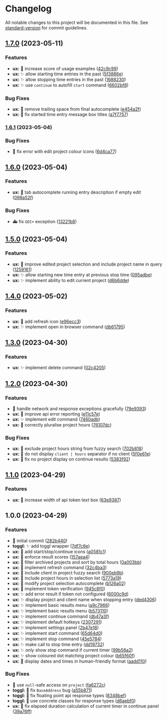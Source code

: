 # Changelog

All notable changes to this project will be documented in this file. See [standard-version](https://github.com/conventional-changelog/standard-version) for commit guidelines.

## [1.7.0](https://github.com/JamesNZL/flow-toggl-plugin/compare/v1.6.1...v1.7.0) (2023-05-11)


### Features

* **ux:** :children_crossing: increase score of usage examples ([42c9c99](https://github.com/JamesNZL/flow-toggl-plugin/commit/42c9c9961308b4b44911ac81b80d313591db7647))
* **ux:** :sparkles: allow starting time entries in the past ([5f3886e](https://github.com/JamesNZL/flow-toggl-plugin/commit/5f3886e236d5606ac0808c8bb9cd6a53c5d9b9aa))
* **ux:** :sparkles: allow stopping time entries in the past ([1688230](https://github.com/JamesNZL/flow-toggl-plugin/commit/1688230545128d7921c5bf658dc0f38c67ab637e))
* **ux:** :sparkles: use `continue` to autofill `start` command ([6602bf8](https://github.com/JamesNZL/flow-toggl-plugin/commit/6602bf8c086cdb2bdf480973eef3a9a2bd8fa505))


### Bug Fixes

* **ux:** :bug: remove trailing space from final autocomplete ([e454a2f](https://github.com/JamesNZL/flow-toggl-plugin/commit/e454a2fe30ad2c24bbe2bb661baa0f4b09ef58bc))
* **ux:** :speech_balloon: fix started time entry message box titles ([a7f7757](https://github.com/JamesNZL/flow-toggl-plugin/commit/a7f775725f6153e2bbdcbdc56f34a328e9dba80d))

### [1.6.1](https://github.com/JamesNZL/flow-toggl-plugin/compare/v1.6.0...v1.6.1) (2023-05-04)


### Bug Fixes

* :bug: fix error with edit project colour icons ([6d4ca77](https://github.com/JamesNZL/flow-toggl-plugin/commit/6d4ca77ec4bf3343f776385747eaa085ff8633cd))

## [1.6.0](https://github.com/JamesNZL/flow-toggl-plugin/compare/v1.5.0...v1.6.0) (2023-05-04)


### Features

* **ux:** :children_crossing: tab autocomplete running entry description if empty edit ([098a52f](https://github.com/JamesNZL/flow-toggl-plugin/commit/098a52fe6033348f3cb851b9ae6cc0b6687bbe14))


### Bug Fixes

* :ambulance: fix `GDI+` exception ([13221b8](https://github.com/JamesNZL/flow-toggl-plugin/commit/13221b837a58aa0dae5857cd388d936a149aacc6))

## [1.5.0](https://github.com/JamesNZL/flow-toggl-plugin/compare/v1.4.0...v1.5.0) (2023-05-04)


### Features

* **ux:** :children_crossing: improve edited project selection and include project name in query ([1259161](https://github.com/JamesNZL/flow-toggl-plugin/commit/1259161233d068e156708fff54887c056717c48a))
* **ux:** :sparkles: allow starting new time entry at previous stop time ([095adbe](https://github.com/JamesNZL/flow-toggl-plugin/commit/095adbef9ec218cb3dbbcdbd9570d7d24a880244))
* **ux:** :sparkles: implement ability to edit current project ([d6b6dde](https://github.com/JamesNZL/flow-toggl-plugin/commit/d6b6dde854a21a1b498c3b5d8160ea55f8361e7b))

## [1.4.0](https://github.com/JamesNZL/flow-toggl-plugin/compare/v1.3.0...v1.4.0) (2023-05-02)


### Features

* **ux:** :lipstick: add refresh icon ([e96ecc3](https://github.com/JamesNZL/flow-toggl-plugin/commit/e96ecc396f76a6c0efffca4a103d0c8c03c98a3f))
* **ux:** :sparkles: implement open in browser command ([db61795](https://github.com/JamesNZL/flow-toggl-plugin/commit/db617953b0402c727fbc046c951b4fa5672e7c5f))

## [1.3.0](https://github.com/JamesNZL/flow-toggl-plugin/compare/v1.2.0...v1.3.0) (2023-04-30)


### Features

* **ux:** :sparkles: implement delete command ([02c4205](https://github.com/JamesNZL/flow-toggl-plugin/commit/02c42051cb7f8377199cf6d86e2d564920759644))

## [1.2.0](https://github.com/JamesNZL/flow-toggl-plugin/compare/v1.1.0...v1.2.0) (2023-04-30)


### Features

* :goal_net: handle network and response exceptions gracefully ([79e9393](https://github.com/JamesNZL/flow-toggl-plugin/commit/79e939303e43f6cd136d2fd39a21dc07610e6da1))
* **ux:** :goal_net: improve api error reporting ([e11c57e](https://github.com/JamesNZL/flow-toggl-plugin/commit/e11c57e08bb3111821f9d8ea2720e674d8049ac0))
* **ux:** :sparkles: implement edit command ([7460adb](https://github.com/JamesNZL/flow-toggl-plugin/commit/7460adbc18108487d6cdf0eb7ff13fc301e783cf))
* **ux:** :speech_balloon: correctly pluralise project hours ([76107dc](https://github.com/JamesNZL/flow-toggl-plugin/commit/76107dc020c514aa807bec0a066fb8061de985d1))


### Bug Fixes

* **ux:** :children_crossing: exclude project hours string from fuzzy search ([702b818](https://github.com/JamesNZL/flow-toggl-plugin/commit/702b81866e02c20db085af23b295060cf2e730f8))
* **ux:** :speech_balloon: do not display `client | hours` separator if no client ([5f0e61e](https://github.com/JamesNZL/flow-toggl-plugin/commit/5f0e61edd74ebd29c5ad36c48e4e0663a7949d8f))
* **ux:** :speech_balloon: fix no project display on continue results ([5383f92](https://github.com/JamesNZL/flow-toggl-plugin/commit/5383f923db925315df950827bee93f62ad6cc402))

## [1.1.0](https://github.com/JamesNZL/flow-toggl-plugin/compare/v1.0.0...v1.1.0) (2023-04-29)


### Features

* **ux:** :lipstick: increase width of api token text box ([63e9387](https://github.com/JamesNZL/flow-toggl-plugin/commit/63e938754a8287ce7cd103575f7dc03c055d7686))

## 1.0.0 (2023-04-29)


### Features

* :tada: initial commit ([282b440](https://github.com/JamesNZL/flow-toggl-plugin/commit/282b4401a26060c520ff80b670cab8f762520f99))
* **toggl:** :sparkles: add toggl wrapper ([7df7c6e](https://github.com/JamesNZL/flow-toggl-plugin/commit/7df7c6ebbb141802228559d4738e25f9f94636aa))    
* **ux:** :children_crossing: add start/stop/continue icons ([a0581c1](https://github.com/JamesNZL/flow-toggl-plugin/commit/a0581c1f47b0649955817343cd0c1ef1c16d5278))
* **ux:** :children_crossing: enforce result scores ([157aea4](https://github.com/JamesNZL/flow-toggl-plugin/commit/157aea4caf2a0db2091ef37dd6d7e00f0d113bf0))
* **ux:** :children_crossing: filter archived projects and sort by total hours ([0a003bb](https://github.com/JamesNZL/flow-toggl-plugin/commit/0a003bb3e5e5ddf86a7d7a3550388f8aeff72e57))
* **ux:** :children_crossing: implement refresh command ([32c4ba3](https://github.com/JamesNZL/flow-toggl-plugin/commit/32c4ba3b1056ba34fb58d594eeb8146378c9198c))
* **ux:** :children_crossing: include client in project fuzzy search ([900eb9b](https://github.com/JamesNZL/flow-toggl-plugin/commit/900eb9b4bc92edba3a4f0fd69648f0e67b23d522))
* **ux:** :children_crossing: include project hours in selection list ([5773a19](https://github.com/JamesNZL/flow-toggl-plugin/commit/5773a19c14c9275cb519f5de0fb6d65b5828adf8))
* **ux:** :children_crossing: modify project selection autocomplete ([b126a02](https://github.com/JamesNZL/flow-toggl-plugin/commit/b126a0295239e54106343937a923f47959229027))
* **ux:** :passport_control: implement token verification ([945c8f0](https://github.com/JamesNZL/flow-toggl-plugin/commit/945c8f0180a323cb6dd35f7fb2dc17b53f019895))
* **ux:** :sparkles: add error result if token not configured ([6000c9d](https://github.com/JamesNZL/flow-toggl-plugin/commit/6000c9df66d7f3f3b36a2cf4082613fdf79f2ca2))
* **ux:** :sparkles: display project and client name when stopping entry ([ded4306](https://github.com/JamesNZL/flow-toggl-plugin/commit/ded430668a092c1c8bf85e1c933131c91e3c2201))
* **ux:** :sparkles: implement basic results menu ([a9c7966](https://github.com/JamesNZL/flow-toggl-plugin/commit/a9c79665199f336a22b4d5544baf8201c05e3184))
* **ux:** :sparkles: implement basic results menu ([b573110](https://github.com/JamesNZL/flow-toggl-plugin/commit/b5731101153658c8c0a73b6a8106152b55231063))
* **ux:** :sparkles: implement continue command ([db47a3f](https://github.com/JamesNZL/flow-toggl-plugin/commit/db47a3fcb8fd3266b977a6b69e2b7667be393225))
* **ux:** :sparkles: implement default hotkeys ([2307291](https://github.com/JamesNZL/flow-toggl-plugin/commit/23072913021a6c1feb7ac4c6bbe03439aa692505))
* **ux:** :sparkles: implement settings panel ([2b47e18](https://github.com/JamesNZL/flow-toggl-plugin/commit/2b47e185cf99754cda31f4c403db8a65c926a539))
* **ux:** :sparkles: implement start command ([65d64d0](https://github.com/JamesNZL/flow-toggl-plugin/commit/65d64d00148ce7c67acc49aeee6f605ad3ecba1d)) 
* **ux:** :sparkles: implement stop command ([45e5784](https://github.com/JamesNZL/flow-toggl-plugin/commit/45e57846dd67e5132d3d69375a598ac766213345))  
* **ux:** :sparkles: make call to stop time entry ([dd19732](https://github.com/JamesNZL/flow-toggl-plugin/commit/dd197325b2f0e0316574787f447a17587c282c76))
* **ux:** :sparkles: only show stop command if current timer ([99b56a2](https://github.com/JamesNZL/flow-toggl-plugin/commit/99b56a21774b7d7d9c54701c97fab6e6ee033ae5))
* **ux:** :sparkles: show coloured dot matching project colour ([b65f60f](https://github.com/JamesNZL/flow-toggl-plugin/commit/b65f60f3dafdf04e8b87e34cea2f755d3fe3edfa))
* **ux:** :speech_balloon: display dates and times in human-friendly format ([aadd110](https://github.com/JamesNZL/flow-toggl-plugin/commit/aadd110f4a35f3b359fc52b02f2badd9fab27771))


### Bug Fixes

* :bug: use `null`-safe access on `project` ([fa6272c](https://github.com/JamesNZL/flow-toggl-plugin/commit/fa6272c24d3a59a47facc3c05a8f10602f3714ca))  
* **toggl:** :bug: fix `BaseAddress` bug ([a55b871](https://github.com/JamesNZL/flow-toggl-plugin/commit/a55b871fc39a94850cf8085aef41462577af813a))     
* **toggl:** :bug: fix floating point api response types ([8348bef](https://github.com/JamesNZL/flow-toggl-plugin/commit/8348bef581dc63ad011566774d8e2308ff8161d7))
* **toggl:** :bug: use concrete classes for response types ([d6aebf0](https://github.com/JamesNZL/flow-toggl-plugin/commit/d6aebf0b7947d3837137d0adcfcc8653c38ce257))
* **ux:** :bug: fix elapsed duration calculation of current timer in continue panel ([39a76ff](https://github.com/JamesNZL/flow-toggl-plugin/commit/39a76ff96679a0450c78d622974fa444ec968556))
